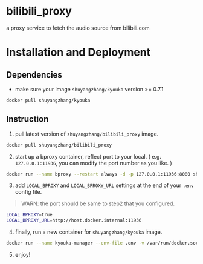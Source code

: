 # bilibili_proxy
a proxy service to fetch the audio source from bilibili.com

# Installation and Deployment

## Dependencies

+ make sure your image `shuyangzhang/kyouka` version >= 0.7.1

```bash
docker pull shuyangzhang/kyouka
```

## Instruction

1. pull latest version of `shuyangzhang/bilibili_proxy` image.

```bash
docker pull shuyangzhang/bilibili_proxy
```

2. start up a bproxy container, reflect port to your local. ( e.g. `127.0.0.1:11936`, you can modify the port number as you like. )

```bash
docker run --name bproxy --restart always -d -p 127.0.0.1:11936:8080 shuyangzhang/bilibili_proxy
```

3. add `LOCAL_BPROXY` and `LOCAL_BPROXY_URL` settings at the end of your `.env` config file.

> WARN: the port should be same to step2 that you configured.

```bash
LOCAL_BPROXY=true
LOCAL_BPROXY_URL=http://host.docker.internal:11936
```

4. finally, run a new container for `shuyangzhang/kyouka` image.

```bash
docker run --name kyouka-manager --env-file .env -v /var/run/docker.sock:/var/run/docker.sock --restart always -d shuyangzhang/kyouka
```

5. enjoy!